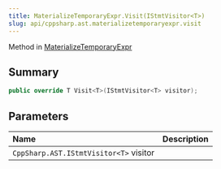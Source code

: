 ```yaml
---
title: MaterializeTemporaryExpr.Visit(IStmtVisitor<T>)
slug: api/cppsharp.ast.materializetemporaryexpr.visit
---
```

Method in [MaterializeTemporaryExpr](/api/cppsharp/ast/materializetemporaryexpr)

## Summary



```csharp
public override T Visit<T>(IStmtVisitor<T> visitor);
```

## Parameters

|Name|Description|
|:---|:---|
|`CppSharp.AST.IStmtVisitor<T>` visitor||

